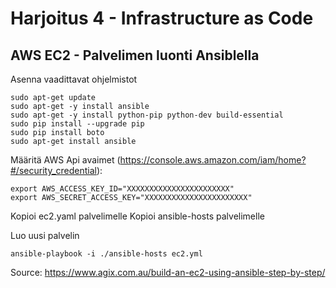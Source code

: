 # Harjoitus 4 - Infrastructure as Code
## AWS EC2 - Palvelimen luonti Ansiblella
Asenna vaadittavat ohjelmistot
```
sudo apt-get update
sudo apt-get -y install ansible
sudo apt-get -y install python-pip python-dev build-essential
sudo pip install --upgrade pip
sudo pip install boto
sudo apt-get install ansible
```

Määritä AWS Api avaimet (https://console.aws.amazon.com/iam/home?#/security_credential):
```
export AWS_ACCESS_KEY_ID="XXXXXXXXXXXXXXXXXXXXXXX"
export AWS_SECRET_ACCESS_KEY="XXXXXXXXXXXXXXXXXXXXXXX"
```

Kopioi ec2.yaml palvelimelle
Kopioi ansible-hosts palvelimelle

Luo uusi palvelin

```ansible-playbook -i ./ansible-hosts ec2.yml```

Source: https://www.agix.com.au/build-an-ec2-using-ansible-step-by-step/